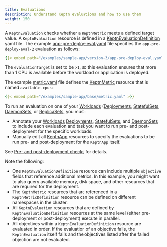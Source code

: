 ```yaml
---
title: Evaluations
description: Understand Keptn evaluations and how to use them
weight: 150
---
```

A `KeptnEvaluation` checks whether a `KeptnMetric` meets a defined target value.
A `KeptnEvaluation` resource is defined in a
[KeptnEvaluationDefinition](../yaml-crd-ref/evaluationdefinition.md)
yaml file.
The example
[app-pre-deploy-eval.yaml](https://github.com/keptn/lifecycle-toolkit/blob/main/examples/sample-app/version-3/app-pre-deploy-eval.yaml)
file specifies the `app-pre-deploy-eval-2` evaluation as follows:

```yaml
{{< embed path="/examples/sample-app/version-3/app-pre-deploy-eval.yaml" >}}
```

The `evaluationTarget` is set to be `>1`,
so this evaluation ensures that more than 1 CPU is available
before the workload or application is deployed.

The example
[metric.yaml](https://github.com/keptn/lifecycle-toolkit/blob/main/examples/sample-app/base/metric.yaml)
file defines the
[KeptnMetric](../yaml-crd-ref/metric.md) resource
that is named  `available-cpus`:

```yaml
{{< embed path="/examples/sample-app/base/metric.yaml" >}}
```

To run an evaluation on one of your
[Workloads](https://kubernetes.io/docs/concepts/workloads/)
([Deployments](https://kubernetes.io/docs/concepts/workloads/controllers/deployment/),
[StatefulSets](https://kubernetes.io/docs/concepts/workloads/controllers/statefulset/),
[DaemonSets](https://kubernetes.io/docs/concepts/workloads/controllers/daemonset/),
or
[ReplicaSets](https://kubernetes.io/docs/concepts/workloads/controllers/replicaset/),
you must:

* Annotate your [Workloads](https://kubernetes.io/docs/concepts/workloads/)
  [Deployments](https://kubernetes.io/docs/concepts/workloads/controllers/deployment/),
  [StatefulSets](https://kubernetes.io/docs/concepts/workloads/controllers/statefulset/),
  and
  [DaemonSets](https://kubernetes.io/docs/concepts/workloads/controllers/daemonset/)
  to include each evaluation and task you want to run
  pre- and post-deployment for the specific workloads.
* Manually edit all
  [KeptnApp](../yaml-crd-ref/app.md) resources
  to specify the evaluations to be run
  pre- and post-deployment for the `KeptnApp` itself.

See [Pre- and post-deployment checks](../implementing/integrate/#pre--and-post-deployment-checks)
for details.

Note the following:

* One `KeptnEvaluationDefinition` resource can include
  multiple `objective` fields that reference additional metrics.
  In this example, you might want to also query
  available memory, disk space, and other resources
  that are required for the deployment.
* The `KeptnMetric` resources that are referenced
  in a `KeptnMetricDefinition` resource
  can be defined on different namespaces in the cluster.
* All `KeptnEvaluation` resources
  that are defined by `KeptnEvaluationDefinition` resources at the same level
  (either pre-deployment or post-deployment)
  execute in parallel.
* All objectives within a `KeptnEvaluationDefinition` resource
  are evaluated in order.
  If the evaluation of an objective fails,
  the `KeptnEvaluation` itself fails
  and the objectives listed after the failed objection
  are not evaluated.
